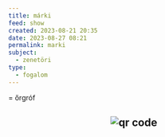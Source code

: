 ```yaml
---
title: márki
feed: show
created: 2023-08-21 20:35
date: 2023-08-27 08:21
permalink: marki
subject:
  - zenetöri
type:
  - fogalom
---
```


= őrgróf



## <p style="text-align: center;"><img src="https://chart.googleapis.com/chart?cht=qr&chl=https://notes.andrasdenes.com/marki&chs=180x180&choe=UTF-8&chld=L|2" alt="qr code"></p>

